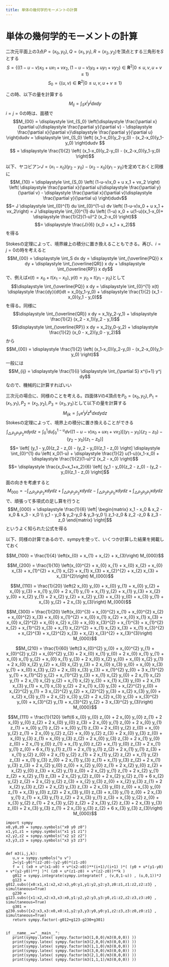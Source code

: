 ```yaml
---
title: 単体の幾何学的モーメントの計算
---
```

# 単体の幾何学的モーメントの計算

二次元平面上の3点$P=(x_0,y_0) , Q=(x_1,y_1) , R=(x_2 , y_2)$を頂点とする三角形を$S$とする
$$S = \{ ((1-u-v)x_0 + u x_1 + vx_2,(1-u-v)y_0 + u y_1 + v y_2) \in \mathbf{R}^2 | 0 \leq u,v,u+v \leq 1 \}$$
$$S_0 = \{(u,v) \in \mathbf{R}^2 |  0 \leq u,v,u+v \leq 1 \}$$



この時、以下の量を計算する
$$M_{ij} = \displaystyle \int_S x^i y^j dx dy$$
$i=j=0$の時は、面積で
$$M_{00} = \displaystyle \int_{S_0} \left(\displaystyle \frac{\partial x}{\partial u}\displaystyle \frac{\partial y}{\partial v} - \displaystyle \frac{\partial x}{\partial v}\displaystyle \frac{\partial y}{\partial u} \right)dudv = \displaystyle \int_{S_0} \left( (x_1-x_0)(y_2-y_0) - (x_2-x_0)(y_1-y_0) \right)dudv $$
$$ = \displaystyle \frac{1}{2} \left( (x_1-x_0)(y_2-y_0) - (x_2-x_0)(y_1-y_0)  \right)$$



以下、ヤコビアン$J= (x_1-x_0)(y_2-y_0) - (x_2-x_0)(y_1-y_0)$を定めておくと同様に
$$M_{10} = \displaystyle \int_{S_0} \left( (1-u-v)x_0 + u x_1 + vx_2 \right) \left( \displaystyle \frac{\partial x}{\partial u}\displaystyle \frac{\partial y}{\partial v} - \displaystyle \frac{\partial x}{\partial v}\displaystyle \frac{\partial y}{\partial u} \right)dudv$$
$$= J \displaystyle \int_{0}^{1} du \int_{0}^{1-u} dv \left( (1-u-v)x_0 + u x_1 + vx_2\right) = 
J \displaystyle \int_{0}^{1} du \left( (1-u) x_0 + u(1-u)(x_1-x_0)+ \displaystyle \frac{1}{2}(1-u)^2 (x_2-x_0) \right)$$
$$= \displaystyle \frac{J}{6} (x_0 + x_1 + x_2)$$
を得る



Stokesの定理によって、境界線上の積分に置き換えることもできる。再び、$i=j=0$の時を考えると
$$M_{00} = \displaystyle \int_S dx dy = \displaystyle \int_{\overline{PQ}} x dy + \displaystyle \int_{\overline{QR}} x dy + \displaystyle \int_{\overline{RP}} x dy$$
で、例えば$x(t)=x_0+t(x_1-x_0) , y(t)=y_0+t(y_1-y_0)$として
$$\displaystyle \int_{\overline{PQ}} x dy = \displaystyle \int_{0}^{1} x(t) \displaystyle \frac{dy}{dt}dt = x_0(y_1-y_0) + \displaystyle \frac{1}{2} (x_1 - x_0)(y_1 - y_0)$$
を得る。同様に
$$\displaystyle \int_{\overline{QR}} x dy = x_1(y_2-y_1) + \displaystyle \frac{1}{2} (x_2 - x_1)(y_2 - y_1)$$
$$\displaystyle \int_{\overline{RP}} x dy = x_2(y_0-y_2) + \displaystyle \frac{1}{2} (x_0 - x_2)(y_0 - y_2)$$
から
$$M_{00} = \displaystyle \frac{1}{2} \left( (x_1-x_0)(y_2-y_0) - (x_2-x_0)(y_1-y_0)  \right)$$
一般には
$$M_{ij} = \displaystyle \frac{1}{i} \displaystyle \int_{\partial S} x^{i+1} y^j dy$$
なので、機械的に計算すればいい





三次元の場合に、同様のことを考える。四面体$V$の4頂点を$P_0=(x_0,y_0) , P_1=(x_1,y_1) , P_2=(x_2 , y_2) , P_3=(x_3,y_3)$として以下の量を計算する
$$M_{ijk} = \displaystyle \int_V x^i y^j z^k dx dy dz$$
Stokesの定理によって、境界上の積分に置き換えることができる
$$\displaystyle \int_{\triangle{P_0 P_1 P_2}} x dy dz = \displaystyle \int_{0}^{1} du \int_{0}^{1-u} dv \left( (1-u-v)x_0 + u x_1 + vx_2\right) \left[ (y_1 - y_0)(z_2 - z_0) - (y_2 - y_0)(z_1 - z_0) \right]$$
$$=  \left[ (y_1 - y_0)(z_2 - z_0) - (y_2 - y_0)(z_1 - z_0) \right] \displaystyle \int_{0}^{1} du \left( x_0(1-u) + \displaystyle \frac{1}{2} u(1-u)(x_1-x_0) + \displaystyle \frac{1}{2}(1-u)^2 (x_2 - x_0) \right)$$ 
$$= \displaystyle \frac{x_0+x_1+x_2}{6} \left[ (y_1 - y_0)(z_2 - z_0) - (y_2 - y_0)(z_1 - z_0) \right]$$


面の向きを考慮すると
$$M_{000} = -\displaystyle \int_{\triangle{P_0 P_1 P_2}} x dy dz + \displaystyle \int_{\triangle{P_1 P_2 P_3}} x dy dz -\displaystyle \int_{\triangle{P_2 P_3 P_0}} x dy dz + \displaystyle \int_{\triangle{P_3 P_0 P_1}} x dy dz$$
で、頑張って多項式の足し算を行うと
$$M_{000} = \displaystyle \frac{1}{6} \left| \begin{matrix} x_1 - x_0 & x_2 - x_0 & x_3 - x_0 \\ y_1 - y_0 & y_2-y_0 & y_3-y_0 \\ z_1-z_0 & z_2 -z_0 & z_3 -z_0 \end{matrix} \right|$$
というよく知られた公式を得る


以下、同様の計算であるので、sympyを使って、いくつか計算した結果を掲載しておく

$$M_{100} = \frac{1}{4} \left(x_{0} + x_{1} + x_{2} + x_{3}\right) M_{000}$$

$$M_{200} = \frac{1}{10} \left(x_{0}^{2} + x_{0} x_{1} + x_{0} x_{2} + x_{0} x_{3} + x_{1}^{2} + x_{1} x_{2} + x_{1} x_{3} + x_{2}^{2} + x_{2} x_{3} + x_{3}^{2}\right) M_{000}$$

$$M_{110} = \frac{1}{20} \left(2 x_{0} y_{0} + x_{0} y_{1} + x_{0} y_{2} + x_{0} y_{3} + x_{1} y_{0} + 2 x_{1} y_{1} + x_{1} y_{2} + x_{1} y_{3} + x_{2} y_{0} + x_{2} y_{1} + 2 x_{2} y_{2} + x_{2} y_{3} + x_{3} y_{0} + x_{3} y_{1} + x_{3} y_{2} + 2 x_{3} y_{3}\right) M_{000}$$

$$M_{300} = \frac{1}{20} \left(x_{0}^{3} + x_{0}^{2} x_{1} + x_{0}^{2} x_{2} + x_{0}^{2} x_{3} + x_{0} x_{1}^{2} + x_{0} x_{1} x_{2} + x_{0} x_{1} x_{3} + x_{0} x_{2}^{2} + x_{0} x_{2} x_{3} + x_{0} x_{3}^{2} + x_{1}^{3} + x_{1}^{2} x_{2} + x_{1}^{2} x_{3} + x_{1} x_{2}^{2} + x_{1} x_{2} x_{3} + x_{1} x_{3}^{2} + x_{2}^{3} + x_{2}^{2} x_{3} + x_{2} x_{3}^{2} + x_{3}^{3}\right) M_{000}$$

$$M_{210} = \frac{1}{60} \left(3 x_{0}^{2} y_{0} + x_{0}^{2} y_{1} + x_{0}^{2} y_{2} + x_{0}^{2} y_{3} + 2 x_{0} x_{1} y_{0} + 2 x_{0} x_{1} y_{1} + x_{0} x_{1} y_{2} + x_{0} x_{1} y_{3} + 2 x_{0} x_{2} y_{0} + x_{0} x_{2} y_{1} + 2 x_{0} x_{2} y_{2} + x_{0} x_{2} y_{3} + 2 x_{0} x_{3} y_{0} + x_{0} x_{3} y_{1} + x_{0} x_{3} y_{2} + 2 x_{0} x_{3} y_{3} + x_{1}^{2} y_{0} + 3 x_{1}^{2} y_{1} + x_{1}^{2} y_{2} + x_{1}^{2} y_{3} + x_{1} x_{2} y_{0} + 2 x_{1} x_{2} y_{1} + 2 x_{1} x_{2} y_{2} + x_{1} x_{2} y_{3} + x_{1} x_{3} y_{0} + 2 x_{1} x_{3} y_{1} + x_{1} x_{3} y_{2} + 2 x_{1} x_{3} y_{3} + x_{2}^{2} y_{0} + x_{2}^{2} y_{1} + 3 x_{2}^{2} y_{2} + x_{2}^{2} y_{3} + x_{2} x_{3} y_{0} + x_{2} x_{3} y_{1} + 2 x_{2} x_{3} y_{2} + 2 x_{2} x_{3} y_{3} + x_{3}^{2} y_{0} + x_{3}^{2} y_{1} + x_{3}^{2} y_{2} + 3 x_{3}^{2} y_{3}\right) M_{000}$$

$$M_{111} = \frac{1}{120} \left(6 x_{0} y_{0} z_{0} + 2 x_{0} y_{0} z_{1} + 2 x_{0} y_{0} z_{2} + 2 x_{0} y_{0} z_{3} + 2 x_{0} y_{1} z_{0} + 2 x_{0} y_{1} z_{1} + x_{0} y_{1} z_{2} + x_{0} y_{1} z_{3} + 2 x_{0} y_{2} z_{0} + x_{0} y_{2} z_{1} + 2 x_{0} y_{2} z_{2} + x_{0} y_{2} z_{3} + 2 x_{0} y_{3} z_{0} + x_{0} y_{3} z_{1} + x_{0} y_{3} z_{2} + 2 x_{0} y_{3} z_{3} + 2 x_{1} y_{0} z_{0} + 2 x_{1} y_{0} z_{1} + x_{1} y_{0} z_{2} + x_{1} y_{0} z_{3} + 2 x_{1} y_{1} z_{0} + 6 x_{1} y_{1} z_{1} + 2 x_{1} y_{1} z_{2} + 2 x_{1} y_{1} z_{3} + x_{1} y_{2} z_{0} + 2 x_{1} y_{2} z_{1} + 2 x_{1} y_{2} z_{2} + x_{1} y_{2} z_{3} + x_{1} y_{3} z_{0} + 2 x_{1} y_{3} z_{1} + x_{1} y_{3} z_{2} + 2 x_{1} y_{3} z_{3} + 2 x_{2} y_{0} z_{0} + x_{2} y_{0} z_{1} + 2 x_{2} y_{0} z_{2} + x_{2} y_{0} z_{3} + x_{2} y_{1} z_{0} + 2 x_{2} y_{1} z_{1} + 2 x_{2} y_{1} z_{2} + x_{2} y_{1} z_{3} + 2 x_{2} y_{2} z_{0} + 2 x_{2} y_{2} z_{1} + 6 x_{2} y_{2} z_{2} + 2 x_{2} y_{2} z_{3} + x_{2} y_{3} z_{0} + x_{2} y_{3} z_{1} + 2 x_{2} y_{3} z_{2} + 2 x_{2} y_{3} z_{3} + 2 x_{3} y_{0} z_{0} + x_{3} y_{0} z_{1} + x_{3} y_{0} z_{2} + 2 x_{3} y_{0} z_{3} + x_{3} y_{1} z_{0} + 2 x_{3} y_{1} z_{1} + x_{3} y_{1} z_{2} + 2 x_{3} y_{1} z_{3} + x_{3} y_{2} z_{0} + x_{3} y_{2} z_{1} + 2 x_{3} y_{2} z_{2} + 2 x_{3} y_{2} z_{3} + 2 x_{3} y_{3} z_{0} + 2 x_{3} y_{3} z_{1} + 2 x_{3} y_{3} z_{2} + 6 x_{3} y_{3} z_{3}\right) M_{000}$$



```
import sympy
x0,y0,z0 = sympy.symbols("x0 y0 z0")
x1,y1,z1 = sympy.symbols("x1 y1 z1")
x2,y2,z2 = sympy.symbols("x2 y2 z2")
x3,y3,z3 = sympy.symbols("x3 y3 z3")


def m3(i,j,k):
   u,v = sympy.symbols("u v")
   J=(y1-y0)*(z2-z0)-(y2-y0)*(z1-z0)
   f = ( (x0 + u*(x1-x0) + v*(x2-x0))**(i+1)/(i+1) )*( (y0 + u*(y1-y0) + v*(y2-y0))**j )*( (z0 + u*(z1-z0) + v*(z2-z0))**k )
   g012 = sympy.integrate(sympy.integrate(f , (v,0,1-u)) , (u,0,1))*J
   g123 = g012.subs({x0:x1,x1:x2,x2:x3,y0:y1,y1:y2,y2:y3,z0:z1,z1:z2,z2:z3} , simultaneous=True)
   g230 = g123.subs({x1:x2,x2:x3,x3:x0,y1:y2,y2:y3,y3:y0,z1:z2,z2:z3,z3:z0} , simultaneous=True)
   g301 = g230.subs({x2:x3,x3:x0,x0:x1,y2:y3,y3:y0,y0:y1,z2:z3,z3:z0,z0:z1} , simultaneous=True)
   return sympy.factor(-g012+g123-g230+g301)


if __name__=="__main__":
   print(sympy.latex( sympy.factor(m3(1,0,0)/m3(0,0,0)) ))
   print(sympy.latex( sympy.factor(m3(2,0,0)/m3(0,0,0)) ))
   print(sympy.latex( sympy.factor(m3(1,1,0)/m3(0,0,0)) ))
   print(sympy.latex( sympy.factor(m3(3,0,0)/m3(0,0,0)) ))
   print(sympy.latex( sympy.factor(m3(2,1,0)/m3(0,0,0)) ))
   print(sympy.latex( sympy.factor(m3(1,1,1)/m3(0,0,0)) ))


```

